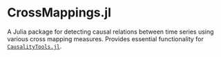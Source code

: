 # CrossMappings.jl

A Julia package for detecting causal relations between time series using various cross mapping measures. Provides essential functionality for [`CausalityTools.jl`](https://github.com/kahaaga/CausalityTools.jl).
